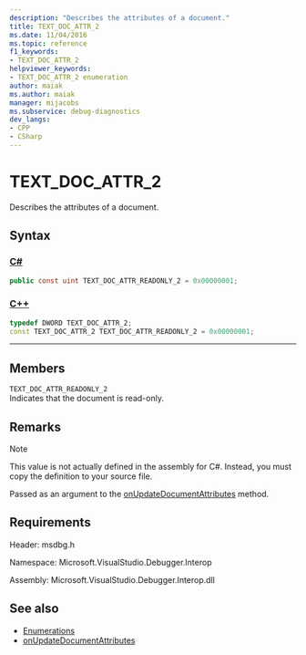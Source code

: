 ```yaml
---
description: "Describes the attributes of a document."
title: TEXT_DOC_ATTR_2
ms.date: 11/04/2016
ms.topic: reference
f1_keywords:
- TEXT_DOC_ATTR_2
helpviewer_keywords:
- TEXT_DOC_ATTR_2 enumeration
author: maiak
ms.author: maiak
manager: mijacobs
ms.subservice: debug-diagnostics
dev_langs:
- CPP
- CSharp
---
```

# TEXT_DOC_ATTR_2

Describes the attributes of a document.

## Syntax

### [C#](#tab/csharp)
```csharp
public const uint TEXT_DOC_ATTR_READONLY_2 = 0x00000001;
```
### [C++](#tab/cpp)
```cpp
typedef DWORD TEXT_DOC_ATTR_2;
const TEXT_DOC_ATTR_2 TEXT_DOC_ATTR_READONLY_2 = 0x00000001;
```
---

## Members
 `TEXT_DOC_ATTR_READONLY_2`\
 Indicates that the document is read-only.

## Remarks

> [!NOTE]
> This value is not actually defined in the assembly for C#. Instead, you must copy the definition to your source file.

 Passed as an argument to the [onUpdateDocumentAttributes](../../../extensibility/debugger/reference/idebugdocumenttextevents2-onupdatedocumentattributes.md) method.

## Requirements
 Header: msdbg.h

 Namespace: Microsoft.VisualStudio.Debugger.Interop

 Assembly: Microsoft.VisualStudio.Debugger.Interop.dll

## See also
- [Enumerations](../../../extensibility/debugger/reference/enumerations-visual-studio-debugging.md)
- [onUpdateDocumentAttributes](../../../extensibility/debugger/reference/idebugdocumenttextevents2-onupdatedocumentattributes.md)

